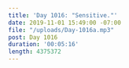 ```yaml
---
title: 'Day 1016: "Sensitive."'
date: 2019-11-01 15:49:00 -07:00
file: "/uploads/Day-1016a.mp3"
post: Day 1016
duration: '00:05:16'
length: 4375372
---
```



